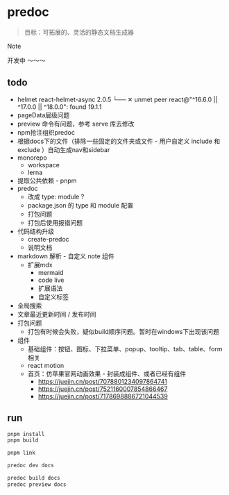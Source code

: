 # predoc
> 目标：可拓展的、灵活的静态文档生成器

> [!NOTE]
> 开发中 ～～～

## todo
- helmet
  react-helmet-async 2.0.5
  └── ✕ unmet peer react@"^16.6.0 || ^17.0.0 || ^18.0.0": found 19.1.1
- pageData层级问题
- preview 命令有问题，参考 serve 库去修改
- npm抢注组织predoc
- 根据docs下的文件（排除一些固定的文件夹或文件 - 用户自定义 include 和 exclude ）自动生成nav和sidebar
- monorepo
  - workspace
  - lerna
- 提取公共依赖 - pnpm
- predoc 
  - 改成 type: module ? 
  - package.json 的 type 和 module 配置
  - 打包问题
  - 打包后使用报错问题
- 代码结构升级
  - create-predoc
  - 说明文档
- markdown 解析 - 自定义 note 组件
  - 扩展mdx
    - mermaid
    - code live
    - 扩展语法
    - 自定义标签
- 全局搜索
- 文章最近更新时间 / 发布时间
- 打包问题
  - 打包有时候会失败，疑似build顺序问题。暂时在windows下出现该问题
- 组件
  - 基础组件：按钮、图标、下拉菜单、popup、tooltip、tab、table、form相关
  - react motion
  - 首页：仿苹果官网动画效果 - 封装成组件、或者已经有组件
    - https://juejin.cn/post/7078801234097864741
    - https://juejin.cn/post/7521160007854866467
    - https://juejin.cn/post/7178698886721044539

## run

```zsh
pnpm install
pnpm build

pnpm link

predoc dev docs

predoc build docs
predoc preview docs
```

